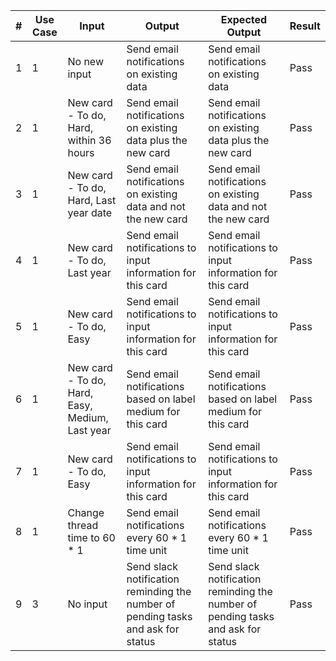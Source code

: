 
| #  | Use Case | Input  | Output | Expected Output  | Result |
| ------------- | ------------- | ------------- | ------------- | ------------- | ------------- |
| 1 | 1 |No new input | Send email notifications on existing data  |Send email notifications on existing data | Pass  |
| 2 | 1 |New card - To do, Hard, within 36 hours | Send email notifications on existing data plus the new card |Send email notifications on existing data plus the new card | Pass  |
| 3 | 1 |New card - To do, Hard, Last year date | Send email notifications on existing data and not the new card |Send email notifications on existing data and not the new card| Pass  |
| 4 | 1 |New card - To do, Last year  | Send email notifications to input information for this card  |Send email notifications  to input information for this card | Pass  |
| 5 | 1 |New card - To do, Easy  | Send email notifications to input information for this card  |Send email notifications  to input information for this card | Pass  |
| 6 | 1 |New card - To do, Hard, Easy, Medium, Last year  | Send email notifications based on label medium  for this card |Send email notifications  based on label medium for this card | Pass  |
| 7 | 1 |New card - To do, Easy  | Send email notifications to input information for this card  |Send email notifications  to input information for this card | Pass  |
| 8 | 1 |Change thread time to 60 * 1  | Send email notifications every 60 * 1 time unit  |Send email notifications  every 60 * 1 time unit | Pass  |
| 9 | 3 |No input  | Send slack notification reminding the number of pending tasks and ask for status  |Send slack notification reminding the number of pending tasks and ask for status | Pass  |


































































